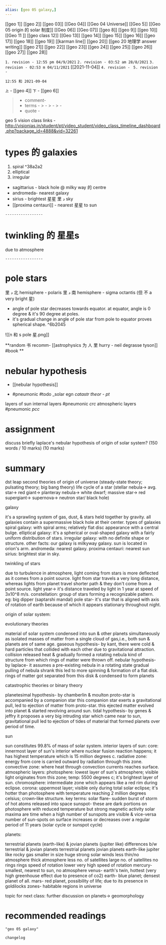 ```yaml
---
alias: [geo 05 galaxy,]
---
```

[[geo 1]] [[geo 2]] [[geo 03]] [[Geo 04]] [[Geo 04 Universe]] [[Geo 5]] [[Geo 05 origin 的 solar 制度]]
[[Geo 06]] [[Geo 07]] [[geo 8]] [[geo 9]] [[geo 10]]
[[Geo 11 ]] [[geo class 12]] [[Geo 13]] [[geo 14]] [[geo 15]]
[[geo 16]] [[geo 17]] [[geo 18]] [[geo 19]] [[karman line]] [[geo 20]] [[geo 20 地理学 answer writing]]
[[geo 21]] [[geo 22]] [[geo 23]] [[geo 24]] [[geo 25]]
[[geo 26]] [[geo 27]] [[geo 28]]

`1. revision - 12:55 pm 04/9/2021`
`2. revision - 03:52 am 28/8/2021`
`3. revision - 02:53 m 04/11/2021` [[2021-11-04]]
`4. revision - `
`5. revision - `
		
`12:55 和 2021-09-04`

`上` - [[geo 4]]
`下` - [[geo 6]]

> - comment- 
> - terms - 
	> - 
	> - 
	> - 
> - quote - 

geo 5 vision class links - http://visionias.in/student/pt/video_student/video_class_timeline_dashboard.php?package_id=4888&vid=32261

# types 的 galaxies
1. spiral ^38a2a2
2. elliptical
3. irregular

- sagittarius - black hole @ milky way 的 centre
- andromeda- nearest galaxy
- sirius - brightest 星星 里 د sky
- [[proxima centauri]] - nearest 星星 to sun

`-----------------`
# twinkling 的 星星s
due to atmosphere

`-----------------`
# pole stars
里 د 北 hemisphere  - polaris
里 د 南 hemisphere  - sigma octantis (但 不 a very bright 星)

- angle of pole star decreases towards equator. at equator, angle is 0 degree & it's 90 degree at poles.
- it's gradual change in angle of pole star from pole to equator proves spherical shape. ^6b2045

![[n 和 s pole 星.png]]

**random 书 recomm-
[[astrophysics 为 人 里 hurry - neil degrasse tyson]] #book 
**

# nebular hypothesis
 -  [[nebular hypothesis]]
 
 - #pneumonic #todo 
 _solar egn
 _catastr theor - pt_
 
 layers of sun
  internal layers
  #pneumonic _crc_
  atmospheric layers
   #pneumonic _pcc_
# assignment
discuss briefly laplace's nebular hypothesis of origin of solar system? (150 words / 10 marks)
(10 marks)
# summary	
dst
leap second
theories of origin of universe (steady-state theory; pulsating theory; big bang theory)
life cycle of a star (stellar nebula-> avg. star-> red giant-> planteray nebula-> white dwarf; massive star-> red supergiant-> supernova-> neutron star/ black hole)

galaxy

it's a sprawling system of gas, dust, & stars held together by gravity.
all galaxies contain a supermassive black hole at their center.
types of galaxies
spiral galaxy: with spiral arms; relatively flat disc appearance with a central bulge.
elliptical galaxy: it's a spherical or oval-shaped galaxy with a fairly uniform distribution of stars.
irregular galaxy: with no definite shape or structure.
other facts:
our galaxy is milkyway galaxy.
sun is located in orion's arm.
andromeda: nearest galaxy.
proxima centauri: nearest sun
sirius: brightest star in sky.

twinkling of stars

due to turbulence in atmosphere, light coming from stars is more deflected as it comes from a point source.
light from star travels a very long distance, whereas lights from planet travel shorter path & they don't come from a point source. 
light year-> it's distance traveled by light in 1 year at speed of 3x10^8 m/s.
constellation: group of stars forming a recognizable pattern. eg: big dipper (saptarshi mandal)
pole star- it's star that is aligned with axis of rotation of earth because of which it appears stationary throughout night.

origin of solar system:

evolutionary theories

material of solar system condensed into sun & other planets simultaneously as isolated masses of matter from a single cloud of gas,i.e., both sun & planets are of same age. 
gaseous hypothesis- by kant, there were cold & hard particles that collided with each other due to gravitational attraction. collision released heat & gradually formed a rotating nebula kind of structure from which rings of matter were thrown off.
nebular hypothesis- by laplace- it assumes a pre-existing nebula in a rotating state
gradual pulling of nebula shrank this led to more spinning & formation of a flat disk.
rings of matter got separated from this disk & condensed to form planets

catastrophic theories or binary theory

planetesimal hypothesis- by chamberlin & moulton
proto-star is accompanied by a companion star
this companion star exerts a gravitational pull, led to ejection of matter from proto-star. this ejected matter evolved into planet & started revolving around sun.
tidal hypothesis- by genes & jeffry
it proposes a very big intruding star which came near to sun,
gravitational pull led to ejection of tides of material that formed planets over period of time.

sun

sun constitutes 99.8% of mass of solar system.
interior layers of sun:
core: innermost layer of sun's interior where nuclear fusion reaction happens; it has highest temperature which is 15 million degrees c.
radiative zone: energy from core is carried outward by radiation through this zone.
convective zone: where heat through convection currents reaches surface.
atmospheric layers: 
photosphere: lowest layer of sun's atmosphere; visible light originates from this zone; temp: 5500 degrees c; it's brightest layer of sun.
chromosphere: intermediate zone which appears like a red rim during eclipse. 
corona: uppermost layer; visible only during total solar eclipse; it's hotter than photosphere with temperature reaching 2 million degrees celsius; crown-like structure.
key terms:
solar flare- sudden burst of storm of hot atoms released into space 
sunspot- these are dark portions on photosphere with reduced temperature but strong magnetic activity
solar maxima are time when a high number of sunspots are visible & vice-versa
number of sun-spots on surface increases or decreases over a regular period of 11 years (solar cycle or sunspot cycle)

planets: 

terrestrial planets (earth-like) & jovian planets (jupiter like)
differences b/w terrestrial & jovian planets
terrestrial planets 	jovian planets
earth-like 	jupiter like
rocky 	gas
smaller in size 	huge
strong solar winds 	less
thin/no atmosphere 	thick atmosphere
less no. of satellites 	large no. of satellites
no rings 	rings
speed of rotation lower 	very high speed of rotation
mercury- smallest, nearest to sun, no atmosphere 
venus- earth's twin, hottest (very high greenhouse effect due to presence of co2)
earth- blue planet; densest planet of all. 
mars- red planet, possibility of life; due to its presence in goldilocks zones- habitable regions in universe

topic for next class: further discussion on planets-> geomorphology

# recommended readings
```query
"geo 05 galaxy"
```

```plain
changelog

```
